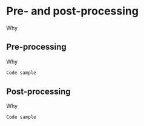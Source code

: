 # Pre- and post-processing

Why

## Pre-processing

Why

```python
Code sample
```

## Post-processing

Why

```python
Code sample
```